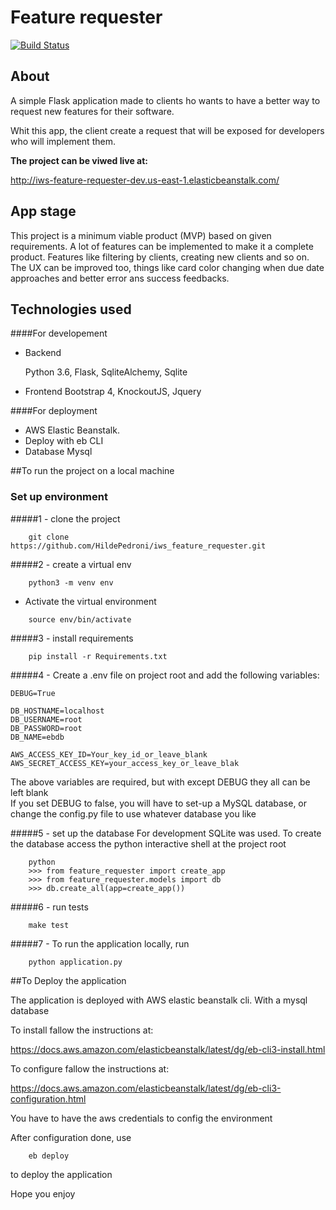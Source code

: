 # Feature requester

[![Build Status](https://travis-ci.org/HildePedroni/iws_feature_requester.svg?branch=master)](https://travis-ci.org/HildePedroni/iws_feature_requester)

## About

A simple Flask application made to clients ho wants to have a better way to 
request new features for their software.

Whit this app, the client create a request that will be exposed for developers who will implement them.

<strong>The project can be viwed live at:</strong>

http://iws-feature-requester-dev.us-east-1.elasticbeanstalk.com/


## App stage
This project is a minimum viable product (MVP) based on given requirements.
A lot of features can be implemented to make it a complete product. 
Features like filtering by clients, creating new clients and so on.
The UX can be improved too, things like card color changing when due date approaches 
and better error ans success feedbacks.



## Technologies used
####For developement
- Backend

    Python 3.6, Flask, SqliteAlchemy, Sqlite

- Frontend 
    Bootstrap 4, KnockoutJS, Jquery

####For deployment
- AWS Elastic Beanstalk.
- Deploy with eb CLI
- Database Mysql


##To run the project on a local machine
    
### Set up environment

#####1 - clone the project
````console
    git clone https://github.com/HildePedroni/iws_feature_requester.git
````

#####2 - create a virtual env
    
````console
    python3 -m venv env
````
- Activate the virtual environment

```console
    source env/bin/activate
```

#####3 - install requirements
````console
    pip install -r Requirements.txt 
````

#####4 - Create a .env file on project root and add the following variables:
````dotenv
DEBUG=True

DB_HOSTNAME=localhost
DB_USERNAME=root
DB_PASSWORD=root
DB_NAME=ebdb

AWS_ACCESS_KEY_ID=Your_key_id_or_leave_blank
AWS_SECRET_ACCESS_KEY=your_access_key_or_leave_blak
````    
The above variables are required, but with except DEBUG they all can be left blank        
If you set DEBUG to false, you will have to set-up a MySQL database, or change the config.py file to use whatever database you like

#####5 - set up the database
    For development SQLite was used. 
To create the database access the python interactive shell at the project root
````console
    python
    >>> from feature_requester import create_app
    >>> from feature_requester.models import db
    >>> db.create_all(app=create_app())
````    

#####6 - run tests

````console
    make test
````

#####7 - To run the application locally, run
````console
    python application.py
````

##To Deploy the application

The application is deployed with AWS elastic beanstalk cli. 
With a mysql database

To install fallow the instructions at:

https://docs.aws.amazon.com/elasticbeanstalk/latest/dg/eb-cli3-install.html

To configure fallow the instructions at:

https://docs.aws.amazon.com/elasticbeanstalk/latest/dg/eb-cli3-configuration.html

You have to have the aws credentials to config the environment

After configuration done, use 

```console
    eb deploy
```` 
to deploy the application

Hope you enjoy